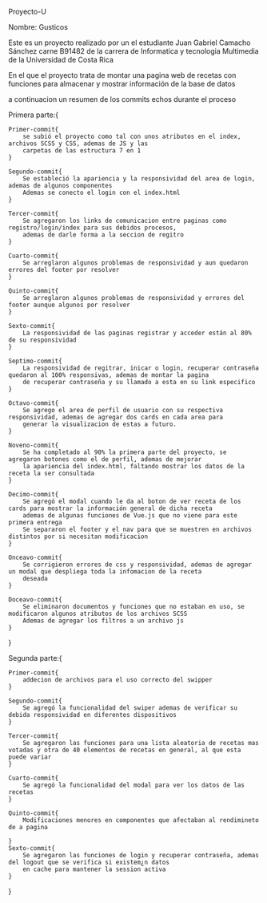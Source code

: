 Proyecto-U

Nombre: Gusticos

Este es un proyecto realizado por un el estudiante Juan Gabriel Camacho Sánchez carne B91482 de la carrera de 
Informatica y tecnologia Multimedia de la Universidad de Costa Rica

En el que el proyecto trata de montar una pagina web de recetas con funciones para almacenar y mostrar información 
de la base de datos

a continuacion un resumen de los commits echos durante el proceso

Primera parte:{

    Primer-commit{
        se subió el proyecto como tal con unos atributos en el index, archivos SCSS y CSS, ademas de JS y las
        carpetas de las estructura 7 en 1
    }

    Segundo-commit{
        Se estableció la apariencia y la responsividad del area de login, ademas de algunos componentes
        Ademas se conecto el login con el index.html
    }

    Tercer-commit{
        Se agregaron los links de comunicacion entre paginas como registro/login/index para sus debidos procesos,
        ademas de darle forma a la seccion de regitro
    }

    Cuarto-commit{
        Se arreglaron algunos problemas de responsividad y aun quedaron errores del footer por resolver
    }

    Quinto-commit{
        Se arreglaron algunos problemas de responsividad y errores del footer aunque algunos por resolver
    }

    Sexto-commit{
        La responsividad de las paginas registrar y acceder están al 80% de su responsividad
    }

    Septimo-commit{
        La responsividad de regitrar, inicar o login, recuperar contraseña quedaron al 100% responsivas, ademas de montar la pagina
        de recuperar contraseña y su llamado a esta en su link especifico
    }

    Octavo-commit{
        Se agrego el area de perfil de usuario con su respectiva responsividad, ademas de agregar dos cards en cada area para 
        generar la visualizacion de estas a futuro.
    }

    Noveno-commit{
        Se ha completado al 90% la primera parte del proyecto, se agregaron botones como el de perfil, ademas de mejorar
        la apariencia del index.html, faltando mostrar los datos de la receta la ser consultada
    }

    Decimo-commit{
        Se agregó el modal cuando le da al boton de ver receta de los cards para mostrar la información general de dicha receta
        ademas de algunas funciones de Vue.js que no viene para este primera entrega
        Se separaron el footer y el nav para que se muestren en archivos distintos por si necesitan modificacion
    }

    Onceavo-commit{
        Se corrigieron errores de css y responsividad, ademas de agregar un modal que despliega toda la infomacion de la receta
        deseada
    }

    Doceavo-commit{
        Se eliminaron documentos y funciones que no estaban en uso, se modificaron algunos atributos de los archivos SCSS
        Ademas de agregar los filtros a un archivo js
    }
}

Segunda parte:{

    Primer-commit{
        addecion de archivos para el uso correcto del swipper
    }

    Segundo-commit{
        Se agregó la funcionalidad del swiper ademas de verificar su debida responsividad en diferentes dispositivos
    }

    Tercer-commit{
        Se agregaron las funciones para una lista aleatoria de recetas mas votadas y otra de 40 elementos de recetas en general, al que esta puede variar
    }

    Cuarto-commit{
        Se agregó la funcionalidad del modal para ver los datos de las recetas
    }

    Quinto-commit{
        Modificaciones menores en componentes que afectaban al rendimineto de a pagina
    
    }
    Sexto-commit{
        Se agregaron las funciones de login y recuperar contraseña, ademas del logout que se verifica si existem¿n datos
        en cache para mantener la session activa
    }
}
